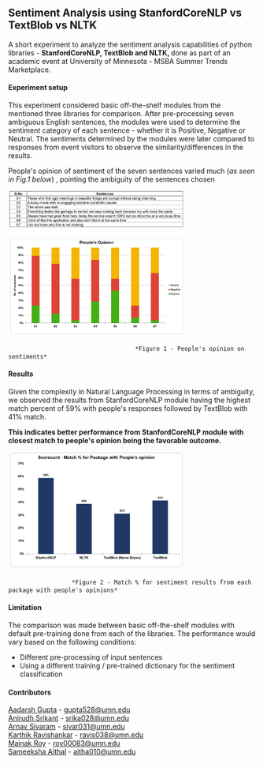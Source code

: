 ## Sentiment Analysis using StanfordCoreNLP vs TextBlob vs NLTK

A short experiment to analyze the sentiment analysis capabilities of python libraries - <b>StanfordCoreNLP, TextBlob and NLTK, </b> done as part of an academic event at University of Minnesota - MSBA Summer Trends Marketplace. 

#### Experiment setup 

This experiment considered basic off-the-shelf modules from the mentioned three libraries for comparison. After pre-processing seven ambiguous English sentences, the modules were used to determine the sentiment category of each sentence - whether it is Positive, Negative or Neutral. The sentiments determined by the modules were later compared to responses from event visitors to observe the similarity/differences in the results. 

People's opinion of sentiment of the seven sentences varied much (*as seen in Fig.1 below*) , pointing the ambiguity of the sentences chosen

<img src="images/sentences.png" style="zoom:35%;" /> <br>
                                        

<img src="images/opinion.png" style="zoom:35%;" />
                                        
                                        *Figure 1 - People's opinion on sentiments* 


#### Results

Given the complexity in Natural Language Processing in terms of ambiguity, we observed the results from StanfordCoreNLP module having the highest match percent of 59% with people's responses followed by TextBlob with 41% match. 

**This indicates better performance from StanfordCoreNLP module with closest match to people's opinion being the favorable outcome.**

<img src="images/final_score.png" style="zoom:35%;" />
                      
                      *Figure 2 - Match % for sentiment results from each package with people's opinions* 



#### Limitation

The comparison was made between basic off-the-shelf modules with default pre-training done from each of the libraries. The performance would vary based on the following conditions:

* Different pre-processing of input sentences
* Using a different training / pre-trained dictionary for the sentiment classification



#### Contributors

[Aadarsh Gupta](https://www.linkedin.com/in/aadarsh-gupta/) - gupta528@umn.edu <br>
[Anirudh Srikant](https://www.linkedin.com/in/anirudh-srikant/) - srika028@umn.edu <br>
[Arnav Sivaram](https://www.linkedin.com/in/arnav-sivaram/) - sivar031@umn.edu <br>
[Karthik Ravishankar](https://www.linkedin.com/in/karthikrc1/) - ravis038@umn.edu <br>
[Mainak Roy](https://www.linkedin.com/in/mainak-roy/)  - roy00083@umn.edu <br>
[Sameeksha Aithal](https://www.linkedin.com/in/sameeksha-aithal/) - aitha010@umn.edu <br>
